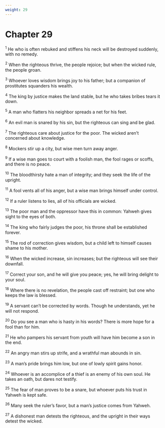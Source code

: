 ```yaml
---
weight: 29
---
```


# Chapter 29

<sup>1</sup> He who is often rebuked and stiffens his neck will be destroyed suddenly, with no remedy. 

<sup>2</sup> When the righteous thrive, the people rejoice; but when the wicked rule, the people groan. 

<sup>3</sup> Whoever loves wisdom brings joy to his father; but a companion of prostitutes squanders his wealth. 

<sup>4</sup> The king by justice makes the land stable, but he who takes bribes tears it down. 

<sup>5</sup> A man who flatters his neighbor spreads a net for his feet. 

<sup>6</sup> An evil man is snared by his sin, but the righteous can sing and be glad. 

<sup>7</sup> The righteous care about justice for the poor. The wicked aren’t concerned about knowledge. 

<sup>8</sup> Mockers stir up a city, but wise men turn away anger. 

<sup>9</sup> If a wise man goes to court with a foolish man, the fool rages or scoffs, and there is no peace. 

<sup>10</sup> The bloodthirsty hate a man of integrity; and they seek the life of the upright. 

<sup>11</sup> A fool vents all of his anger, but a wise man brings himself under control. 

<sup>12</sup> If a ruler listens to lies, all of his officials are wicked. 

<sup>13</sup> The poor man and the oppressor have this in common: Yahweh gives sight to the eyes of both. 

<sup>14</sup> The king who fairly judges the poor, his throne shall be established forever. 

<sup>15</sup> The rod of correction gives wisdom, but a child left to himself causes shame to his mother. 

<sup>16</sup> When the wicked increase, sin increases; but the righteous will see their downfall. 

<sup>17</sup> Correct your son, and he will give you peace; yes, he will bring delight to your soul. 

<sup>18</sup> Where there is no revelation, the people cast off restraint; but one who keeps the law is blessed. 

<sup>19</sup> A servant can’t be corrected by words. Though he understands, yet he will not respond. 

<sup>20</sup> Do you see a man who is hasty in his words? There is more hope for a fool than for him. 

<sup>21</sup> He who pampers his servant from youth will have him become a son in the end. 

<sup>22</sup> An angry man stirs up strife, and a wrathful man abounds in sin. 

<sup>23</sup> A man’s pride brings him low, but one of lowly spirit gains honor. 

<sup>24</sup> Whoever is an accomplice of a thief is an enemy of his own soul. He takes an oath, but dares not testify. 

<sup>25</sup> The fear of man proves to be a snare, but whoever puts his trust in Yahweh is kept safe. 

<sup>26</sup> Many seek the ruler’s favor, but a man’s justice comes from Yahweh. 

<sup>27</sup> A dishonest man detests the righteous, and the upright in their ways detest the wicked. 


